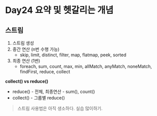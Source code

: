 # Day24 요약 및 헷갈리는 개념

## 스트림

1. 스트림 생성 
2. 중간 연산 (n번 수행 가능)
    * skip, limit, distinct, filter, map, flatmap, peek, sorted
3. 최종 연산 (1번)
    * foreach, sum, count, max, min, allMatch, anyMatch, noneMatch, findFirst, reduce, collect

**collect() vs reduce()**

* reduce() - 전체, 최종연산 - sum(), count()
* collect() - 그룹별 reduce()

> 스트림 사용법은 아직 생소하다. 실습 많이하기.

